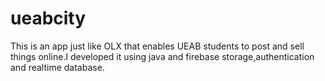 # ueabcity
This is an app just like OLX that enables UEAB students to post and sell things online.I developed it using java and firebase storage,authentication and realtime database.
